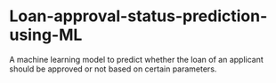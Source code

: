 # Loan-approval-status-prediction-using-ML
A machine learning model to predict whether the loan of an applicant should be approved or not based on certain parameters.
